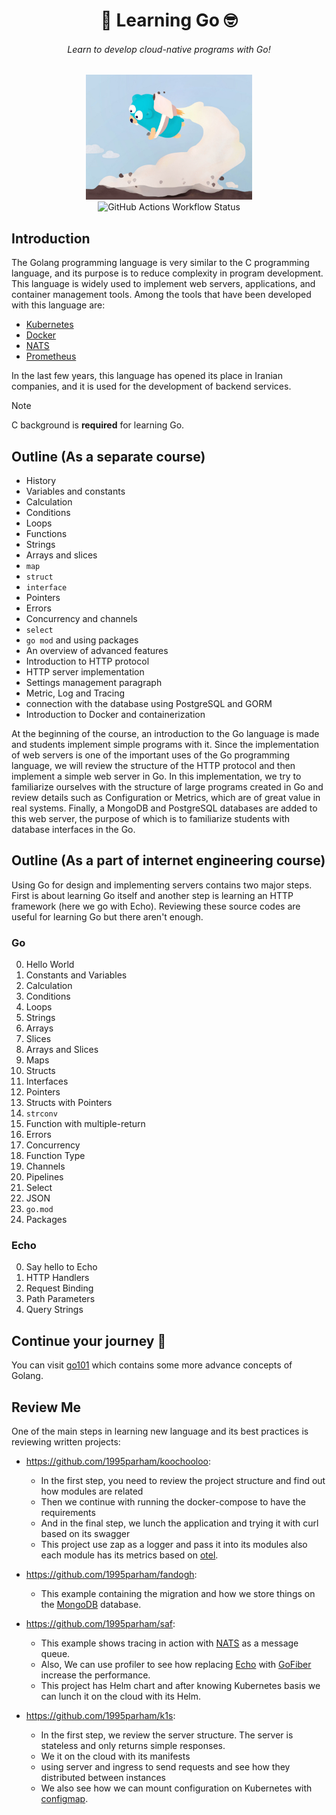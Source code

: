 <h1 align="center">🐼 Learning Go 🤓</h1>
<h6 align="center">Learn to develop cloud-native programs with Go!</h6>


<p align="center">
  <img alt="banner" src="./.github/assets/banner.jpg" height="200px" />
  <br />
  <img alt="GitHub Actions Workflow Status" src="https://img.shields.io/github/actions/workflow/status/1995parham-teaching/go-lecture/build.yaml?style=for-the-badge">
</p>

## Introduction

The Golang programming language is very similar to the C programming language,
and its purpose is to reduce complexity in program development.
This language is widely used to implement web servers, applications, and container management tools.
Among the tools that have been developed with this language are:

- [Kubernetes](https://github.com/kubernetes/kubernetes)
- [Docker](https://github.com/moby/moby)
- [NATS](https://github.com/nats-io/nats-server)
- [Prometheus](https://github.com/prometheus/prometheus)

In the last few years, this language has opened its place in Iranian companies,
and it is used for the development of backend services.

> [!NOTE]
> C background is **required** for learning Go.

## Outline (As a separate course)

- History
- Variables and constants
- Calculation
- Conditions
- Loops
- Functions
- Strings
- Arrays and slices
- `map`
- `struct`
- `interface`
- Pointers
- Errors
- Concurrency and channels
- `select`
- `go mod` and using packages
- An overview of advanced features
- Introduction to HTTP protocol
- HTTP server implementation
- Settings management paragraph
- Metric, Log and Tracing
- connection with the database using PostgreSQL and GORM
- Introduction to Docker and containerization

At the beginning of the course, an introduction to the Go language is made and students implement simple programs with it.
Since the implementation of web servers is one of the important uses of the Go programming language,
we will review the structure of the HTTP protocol and then implement a simple web server in Go.
In this implementation, we try to familiarize ourselves with the structure of large programs created in Go and review details such as
Configuration or Metrics, which are of great value in real systems.
Finally, a MongoDB and PostgreSQL databases are added to this web server,
the purpose of which is to familiarize students with database interfaces in the Go.

## Outline (As a part of internet engineering course)

Using Go for design and implementing servers contains two major steps.
First is about learning Go itself and another step is learning an HTTP framework (here we go with Echo).
Reviewing these source codes are useful for learning Go but there aren't enough.

### Go

0. Hello World
1. Constants and Variables
2. Calculation
3. Conditions
4. Loops
5. Strings
6. Arrays
7. Slices
8. Arrays and Slices
9. Maps
10. Structs
11. Interfaces
12. Pointers
13. Structs with Pointers
14. `strconv`
15. Function with multiple-return
16. Errors
17. Concurrency
18. Function Type
19. Channels
20. Pipelines
21. Select
22. JSON
23. `go.mod`
24. Packages

### Echo

0. Say hello to Echo
1. HTTP Handlers
2. Request Binding
3. Path Parameters
4. Query Strings

## Continue your journey 🧳

You can visit [go101](https://github.com/1995parham-learning/go101) which contains
some more advance concepts of Golang.

## Review Me

One of the main steps in learning new language and its best practices is reviewing
written projects:

- <https://github.com/1995parham/koochooloo>:

  - In the first step, you need to review the project structure and find out how modules are related
  - Then we continue with running the docker-compose to have the requirements
  - And in the final step, we lunch the application and trying it with curl based on its swagger
  - This project use zap as a logger and pass it into its modules also each module
    has its metrics based on [otel](https://github.com/open-telemetry/).

- <https://github.com/1995parham/fandogh>:

  - This example containing the migration and how we store things on the [MongoDB](https://www.mongodb.com/) database.

- <https://github.com/1995parham/saf>:

  - This example shows tracing in action with [NATS](https://nats.io/) as a message queue.
  - Also, We can use profiler to see how replacing [Echo](https://echo.labstack.com/) with [GoFiber](https://gofiber.io/) increase the performance.
  - This project has Helm chart and after knowing Kubernetes basis we can lunch it on the cloud with its Helm.

- <https://github.com/1995parham/k1s>:
  - In the first step, we review the server structure. The server is stateless and only returns simple responses.
  - We it on the cloud with its manifests
  - using server and ingress to send requests and see how they distributed between instances
  - We also see how we can mount configuration on Kubernetes with [configmap](https://kubernetes.io/docs/concepts/configuration/configmap/).
